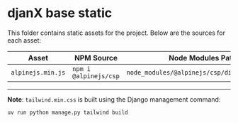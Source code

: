 # djanX base static

This folder contains static assets for the project. Below are the sources for each asset:

| Asset             | NPM Source            | Node Modules Path                            | CDN Source                                                         |
| ----------------- | --------------------- | -------------------------------------------- | ------------------------------------------------------------------ |
| `alpinejs.min.js` | `npm i @alpinejs/csp` | `node_modules/@alpinejs/csp/dist/cdn.min.js` | `https://cdn.jsdelivr.net/npm/@alpinejs/csp@3.x.x/dist/cdn.min.js` |

---

**Note**: `tailwind.min.css` is built using the Django management command:

```bash
uv run python manage.py tailwind build
```

